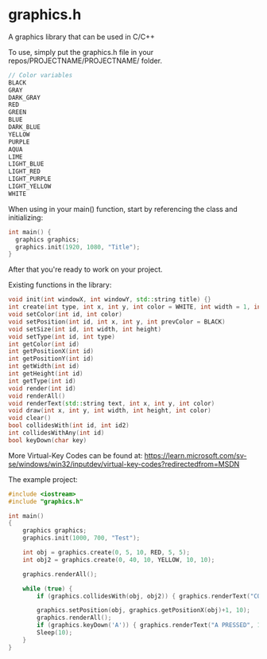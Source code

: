 # graphics.h
A graphics library that can be used in C/C++

To use, simply put the graphics.h file in your repos/PROJECTNAME/PROJECTNAME/ folder.

```cpp
// Color variables
BLACK
GRAY
DARK_GRAY
RED
GREEN
BLUE
DARK_BLUE
YELLOW
PURPLE
AQUA
LIME
LIGHT_BLUE
LIGHT_RED 
LIGHT_PURPLE
LIGHT_YELLOW
WHITE
```


When using in your main() function, start by referencing the class and initializing:

```cpp
int main() {
  graphics graphics;
  graphics.init(1920, 1080, "Title");
}
```
After that you're ready to work on your project.

Existing functions in the library:

```cpp
void init(int windowX, int windowY, std::string title) {}
int create(int type, int x, int y, int color = WHITE, int width = 1, int height = 1) // As of right now, the only type existing is 0, and it's a rectangle.
void setColor(int id, int color)
void setPosition(int id, int x, int y, int prevColor = BLACK)
void setSize(int id, int width, int height)
void setType(int id, int type)
int getColor(int id)
int getPositionX(int id)
int getPositionY(int id)
int getWidth(int id)
int getHeight(int id)
int getType(int id)
void render(int id)
void renderAll()
void renderText(std::string text, int x, int y, int color)
void draw(int x, int y, int width, int height, int color)
void clear()
bool collidesWith(int id, int id2)
int collidesWithAny(int id)
bool keyDown(char key)
```

More Virtual-Key Codes can be found at: https://learn.microsoft.com/sv-se/windows/win32/inputdev/virtual-key-codes?redirectedfrom=MSDN

The example project:

```cpp
#include <iostream>
#include "graphics.h"

int main()
{
    graphics graphics;
    graphics.init(1000, 700, "Test");

    int obj = graphics.create(0, 5, 10, RED, 5, 5);
    int obj2 = graphics.create(0, 40, 10, YELLOW, 10, 10);

    graphics.renderAll();

    while (true) {
        if (graphics.collidesWith(obj, obj2)) { graphics.renderText("COLLIDES", 0, 0, 10); };

        graphics.setPosition(obj, graphics.getPositionX(obj)+1, 10);
        graphics.renderAll();
        if (graphics.keyDown('A')) { graphics.renderText("A PRESSED", 10, 10, 9); }
        Sleep(10);
    }
}
```

